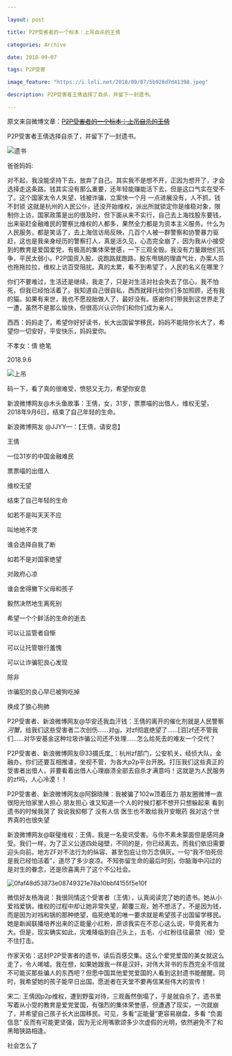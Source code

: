 ```yaml
---

layout: post

title: P2P受害者的一个标本：上吊自杀的王倩

categories: Archive

date: 2018-09-07

tags: P2P受害

image_feature: "https://i.loli.net/2018/09/07/5b928d7d41398.jpeg"

description: P2P受害者王倩选择了自杀，并留下一封遗书。

---
```


原文来自微博文章：~~[P2P受害者的一个标本：上吊自杀的王倩](https://media.weibo.cn/article?id=2309404281683238100343)~~

P2P受害者王倩选择自杀了，并留下了一封遗书。

![遗书](https://i.loli.net/2018/09/07/5b928d7d41398.jpeg)

爸爸妈妈:

对不起，我没能坚持下去，放弃了自己。其实我不是想不开，正因为想开了，才会选择走这条路。钱其实没有那么重要，还年轻能赚能活下去，但是这口气实在受不了。这个国家太令人失望，钱被诈骗，立案快一个月 一点进展没有，人不抓，钱不封锁 这就是杭州的人民公仆，还没开始维权，派出所就锁定你是维稳对象，限制你上访，国家政策是出的很及时，但下面从来不实行，自己去上海找股东要钱，出来驱赶金融难民的警察比维权的人都多，果然全力都是为资本主义服务。什么为人民服务，都是笑话了，去上海信访局反映，几百个人被一群警察和协警暴力驱赶，这也是我亲身经历的警察打人，真是活久见，心态完全崩了，因为我从小接受到的教育是爱国爱党，有极高的集体荣誉感，一下三观全毁。我没有力量跟他们抗争，平民太弱小。P2P国资入股，说跑路就跑路，股东甩锅的理直气壮，办案人员也拖拖拉拉，维权上访百受阻扰。真的太累，看不到希望了，人民的名义在哪里？

你们不要难过，生活还是继续，我走了，只是对生活对社会失去了信心，我不怕死，但我已经怕活着了。我知道自己很自私，西西就拜托给你们多加照顾，还有我的猫。如果有来世，我也不愿投胎做人了，最好没有。感谢你们带我到这世界走了一遭，虽然不是那么愉快，但很高兴认识你们和你们成为亲人。

西西：妈妈走了，希望你好好读书，长大出国留学移民，妈妈不能陪你长大了，希望你一切安好，平安快乐，妈妈爱你。

不孝女：倩 绝笔

2018.9.6

![上吊](https://i.loli.net/2018/09/07/5b928f402593f.jpeg)

码一下，看了真的很难受，愤怒又无力，希望你安息

新浪微博网友@木头鱼故事：王倩，女，31岁，票票喵的出借人，维权无望，2018年9月6日，结束了自己年轻的生命。

新浪微博网友 @JJYY—：【王倩，请安息】

王倩

一位31岁的中国金融难民

票票喵的出借人

维权无望

结束了自己年轻的生命

如若不是叫天天不应

叫地地不灵

谁会选择自我了断

如若不是对国家绝望

对政府心凉

谁会舍得撇下父母和孩子

毅然决然地生离死别

希望一个个鲜活的生命的逝去

可以让监管者自惭

可以让托管银行羞愧

可以让诈骗犯良心发现

除非

诈骗犯的良心早已被狗吃掉

换成了狼心狗肺

P2P受害者、新浪微博网友@华安还我血汗钱：王倩的离开的催化剂就是人民警察*河蟹*，给我们这些受害者二次创伤……对gj，对zf彻底绝望了……[泪]zf还不管我们……对华安基金这种垃圾诈骗公司还不处理……怎么给死去的难友一个交代？

P2P受害者、新浪微博网友@33摄氏度_：杭州zf部门，公安机关，经侦大队，金融办，你们还要互相推诿，坐视不管，为各大p2p平台开脱。打压我们这些真正的受害者出借人，非要看着出借人心理崩溃全部去自杀才满意吗！这就是为人民服务的zf吗，人心冷漠！！

P2P受害者、新浪微博网友@阿錦晓陳：我被骗了102w顶着压力 朋友圈微博一直很阳光怕家里人担心 朋友担心 谁又知道一个人的时候灯都不想开只想躲起来 看到遗书的时候我哭了 我说我抑郁了 没有人信 医生也不敢给我开安眠药 我对这个世界真的也很失望

新浪微博网友@联璧维权：王倩，我是一名斐讯受害。与你不素未蒙面但是感同身受。我们一样，为了正义公道四处碰壁，不同的是，你已经离去。而我们依旧需要迎头向前。地方ZF对不法行为的纵容、甚至包庇让你万念俱灰。一句“我不怕死但是我已经怕活着”，道尽了多少哀凉。不知弥留生命的最后时刻，你脑海中闪过的是对生的眷念，还是欣喜离开了这个不公社会。

![0faf48d53873e08749321e78a10bbf4155f5e10f](https://i.loli.net/2018/09/07/5b92909281c1d.jpeg)

微信好友杨海说：我很同情这个受害者（王倩），认真阅读完了她的遗书。她从小爱裆爱锅，维权的过程中却让她非常失望，颠覆三观，她不想活了，不是因为钱，而是因为对裆和锅的那种绝望，临死绝笔的唯一要求就是希望孩子出国留学移民。她是新闻联播培养出来的正能量小红粉，原谅我实在不忍心这么说，毕竟死者为大。但是，现实确实如此，灾难降临到自己头上，五毛、小红粉往往最禁（经）受不住打击。

作家天佑：这封P2P受害者的遗书，读后百感交集。这么个爱党爱国的美女就这么走了，令人唏嘘。我在想，如果她跟我一样是汉奸，对伟大背书的东西完全不信就不可能买那些骗人的东西吧？但愿中国其他爱党爱国的人看到这封遗书能醒醒。同时，我希望她的孩子能早日出国。愿逝者在天堂不要再信某些伟大的宣传！

宋二: 王倩因p2p维权，遭到野蛮对待，三观轰然倒塌了，于是就自杀了。遗书里写着从小受的教育是爱党爱国，有强烈的集体荣誉感，但遭遇了现实，一次就崩了，并希望自己孩子长大出国移民。可见，多看“正能量”更容易崩盘，多看 “负面信息” 反而有可能更坚强，因为无论用嘴歌颂多少次虚假的光明，依然避免不了和黑暗狭路相逢。

​​​社会怎么了
